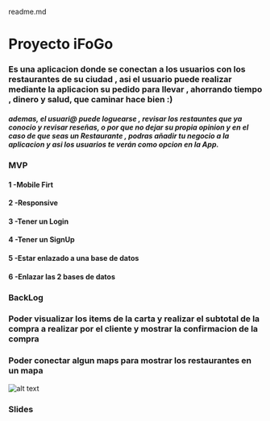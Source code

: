 readme.md

 # Proyecto iFoGo

 ### Es una aplicacion donde se conectan a los usuarios con los restaurantes de su ciudad , asi el usuario puede realizar mediante la aplicacion su pedido para llevar , ahorrando tiempo , dinero y salud, que caminar hace bien :) 

 ##### ademas, el usuari@ puede loguearse , revisar los restauntes que ya conocio y revisar reseñas, o por que no dejar su propia opinion y en el caso de que seas un Restaurante , podras añadir tu negocio a la aplicacion y asi los usuarios te verán como opcion en la App.




 ###    MVP 

 #### 1 -Mobile Firt
 #### 2 -Responsive
 #### 3 -Tener un Login 
 #### 4 -Tener un SignUp
 #### 5 -Estar enlazado a una base de datos
 #### 6 -Enlazar las 2 bases de datos 


 ### BackLog

 ### Poder visualizar los items de la carta y realizar el subtotal de la compra a realizar por el cliente y mostrar la confirmacion de la compra

 ### Poder conectar algun maps para mostrar los restaurantes en un mapa 


![alt text](C:\Users\MSI\Desktop\iFogo-readme\public\images\wireframes-iFoGo.jpg "Logo Title Text 1")

### Slides 
<a href ="https://docs.google.com/presentation/d/1t5XIYpkQcmCIwbR__l7ZdfWHBoaVrwnLE3FTacHCrao/edit#slide=id.p">